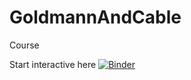 # GoldmannAndCable
Course

Start interactive here
[![Binder](https://mybinder.org/badge_logo.svg)](https://mybinder.org/v2/gh/moritz-s/GoldmannAndCable/HEAD?labpath=Course.ipynb)
